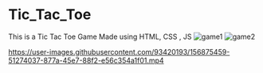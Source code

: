 # Tic_Tac_Toe
This is a Tic Tac Toe Game Made using HTML, CSS , JS
![game1](https://user-images.githubusercontent.com/93420193/156875455-8695a46f-353e-44db-bfad-322e3d3b3e9c.jpg)
![game2](https://user-images.githubusercontent.com/93420193/156875456-af108474-ba14-45b3-ace2-8cec1addfb71.jpg)


https://user-images.githubusercontent.com/93420193/156875459-51274037-877a-45e7-88f2-e56c354a1f01.mp4

